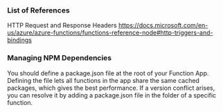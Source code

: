 ### List of References

HTTP Request and Response Headers
https://docs.microsoft.com/en-us/azure/azure-functions/functions-reference-node#http-triggers-and-bindings

### Managing NPM Dependencies
You should define a package.json file at the root of your Function App. Defining the file lets all functions in the app share the same cached packages, which gives the best performance. If a version conflict arises, you can resolve it by adding a package.json file in the folder of a specific function.